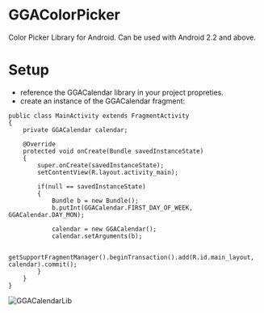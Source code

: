 GGAColorPicker
==============

Color Picker Library for Android.
Can be used with Android 2.2 and above.

Setup
==============
- reference the GGACalendar library in your project propreties.
- create an instance of the GGACalendar fragment:
```
public class MainActivity extends FragmentActivity
{
	private GGACalendar calendar;
	
	@Override
	protected void onCreate(Bundle savedInstanceState)
	{
		super.onCreate(savedInstanceState);
		setContentView(R.layout.activity_main);
		
		if(null == savedInstanceState)
		{
			Bundle b = new Bundle();
			b.putInt(GGACalendar.FIRST_DAY_OF_WEEK, GGACalendar.DAY_MON);
			
			calendar = new GGACalendar();
			calendar.setArguments(b);
			
			getSupportFragmentManager().beginTransaction().add(R.id.main_layout, calendar).commit();
		}
	}
}
```

![GGACalendarLib](https://raw2.github.com/HoriaGoran/GGACalendar/master/GGACalendarLib/Screenshot.png)
